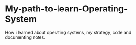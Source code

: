 # My-path-to-learn-Operating-System
How i learned about operating systems, my strategy, code and documenting notes.
